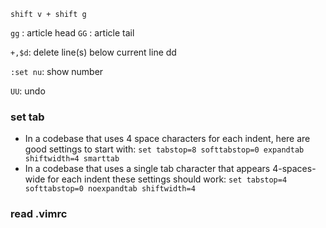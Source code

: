 `shift v + shift g` 

`gg` : article head 
`GG` : article tail 

`+,$d`: delete line(s) below current line
dd

`:set nu`: show number

`UU`: undo

### set tab

- In a codebase that uses 4 space characters for each indent, here are good settings to start with:
`set tabstop=8 softtabstop=0 expandtab shiftwidth=4 smarttab`
- In a codebase that uses a single tab character that appears 4-spaces-wide for each indent these settings should work:
`set tabstop=4 softtabstop=0 noexpandtab shiftwidth=4`

### read .vimrc


